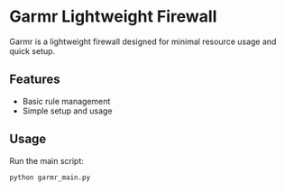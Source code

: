 
# Garmr Lightweight Firewall

Garmr is a lightweight firewall designed for minimal resource usage and quick setup.

## Features

- Basic rule management
- Simple setup and usage

## Usage

Run the main script:

```bash
python garmr_main.py
```
